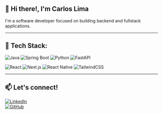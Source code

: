 ## 👋 Hi there!, I'm Carlos Lima

I'm a software developer focused on building backend and fullstack applications.

---

## 🧰 Tech Stack:

![Java](https://img.shields.io/badge/Java-ED8B00?style=for-the-badge&logo=openjdk&logoColor=white)
![Spring Boot](https://img.shields.io/badge/Spring%20Boot-6DB33F?style=for-the-badge&logo=spring-boot&logoColor=white)
![Python](https://img.shields.io/badge/Python-3776AB?style=for-the-badge&logo=python&logoColor=white)
![FastAPI](https://img.shields.io/badge/FastAPI-009688?style=for-the-badge&logo=fastapi&logoColor=white)

![React](https://img.shields.io/badge/React-20232A?style=for-the-badge&logo=react&logoColor=61DAFB)
![Next.js](https://img.shields.io/badge/Next.js-000000?style=for-the-badge&logo=nextdotjs&logoColor=white)
![React Native](https://img.shields.io/badge/React_Native-20232A?style=for-the-badge&logo=react&logoColor=61DAFB)
![TailwindCSS](https://img.shields.io/badge/TailwindCSS-38B2AC?style=for-the-badge&logo=tailwind-css&logoColor=white)

---

## 📫 Let's connect!

[![LinkedIn](https://img.shields.io/badge/LinkedIn-gcarloslima-blue?style=for-the-badge&logo=linkedin&logoColor=white)](https://linkedin.com/in/gcarloslima)  
[![GitHub](https://img.shields.io/badge/GitHub-gcarloslima-000?style=for-the-badge&logo=github&logoColor=white)](https://github.com/gcarloslima)

